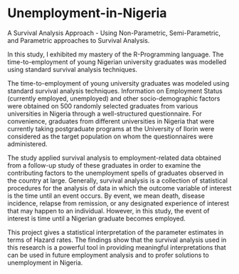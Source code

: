 # Unemployment-in-Nigeria

A Survival Analysis Approach - Using Non-Parametric, Semi-Parametric, and Parametric approaches to Survival Analysis.

In this study, I exhibited my mastery of the R-Programming language. The time-to-employment of young Nigerian university graduates was modelled using standard survival analysis techniques.

The time-to-employment of young university graduates was modeled using standard survival analysis techniques. Information on Employment Status (currently employed, unemployed) and other socio-demographic factors were obtained on 500 randomly selected graduates from various universities in Nigeria through a well-structured questionnaire. For convenience, graduates from different universities in Nigeria that were currently taking postgraduate programs at the University of Ilorin were considered as the target population on whom the questionnaires were administered.

The study applied survival analysis to employment-related data obtained from a follow-up study of these graduates in order to examine the contributing factors to the unemployment spells of graduates observed in the country at large. Generally, survival analysis is a collection of statistical procedures for the analysis of data in which the outcome variable of interest is the time until an event occurs. By event, we mean death, disease incidence, relapse from remission, or any designated experience of interest that may happen to an individual. However, in this study, the event of interest is time until a Nigerian graduate becomes employed.

This project gives a statistical interpretation of the parameter estimates in terms of Hazard rates. The findings show that the survival analysis used in this research is a powerful tool in providing meaningful interpretations that can be used in future employment analysis and to profer solutions to unemployment in Nigeria.
